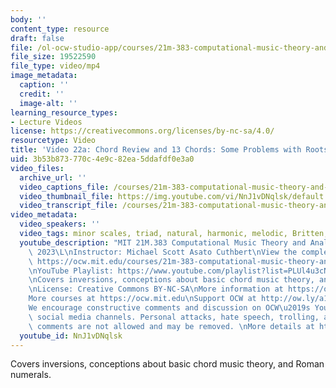 ```yaml
---
body: ''
content_type: resource
draft: false
file: /ol-ocw-studio-app/courses/21m-383-computational-music-theory-and-analysis-spring-2023/21m283_video_22a_360p_16_9.mp4
file_size: 19522590
file_type: video/mp4
image_metadata:
  caption: ''
  credit: ''
  image-alt: ''
learning_resource_types:
- Lecture Videos
license: https://creativecommons.org/licenses/by-nc-sa/4.0/
resourcetype: Video
title: 'Video 22a: Chord Review and 13 Chords: Some Problems with Roots'
uid: 3b53b873-770c-4e9c-82ea-5ddafdf0e3a0
video_files:
  archive_url: ''
  video_captions_file: /courses/21m-383-computational-music-theory-and-analysis-spring-2023/1iZmnl7whHxj7_GVHlUFuDDlnr2vN5UxP_transcript.webvtt
  video_thumbnail_file: https://img.youtube.com/vi/NnJ1vDNqlsk/default.jpg
  video_transcript_file: /courses/21m-383-computational-music-theory-and-analysis-spring-2023/1iZmnl7whHxj7_GVHlUFuDDlnr2vN5UxP_transcript.pdf
video_metadata:
  video_speakers: ''
  video_tags: minor scales, triad, natural, harmonic, melodic, Britten, Billy Budd
  youtube_description: "MIT 21M.383 Computational Music Theory and Analysis Spring\
    \ 2023\L\nInstructor: Michael Scott Asato Cuthbert\nView the complete course:\
    \ https://ocw.mit.edu/courses/21m-383-computational-music-theory-and-analysis-spring-2023/\L\
    \nYouTube Playlist: https://www.youtube.com/playlist?list=PLUl4u3cNGP62vSB2sI0W8lQFKsmS2-A6R\n\
    \nCovers inversions, conceptions about basic chord music theory, and Roman numerals.\n\
    \nLicense: Creative Commons BY-NC-SA\nMore information at https://ocw.mit.edu/terms\n\
    More courses at https://ocw.mit.edu\nSupport OCW at http://ow.ly/a1If50zVRl\n\n\
    We encourage constructive comments and discussion on OCW\u2019s YouTube and other\
    \ social media channels. Personal attacks, hate speech, trolling, and inappropriate\
    \ comments are not allowed and may be removed. \nMore details at https://ocw.mit.edu/comments."
  youtube_id: NnJ1vDNqlsk
---
```

Covers inversions, conceptions about basic chord music theory, and Roman numerals.